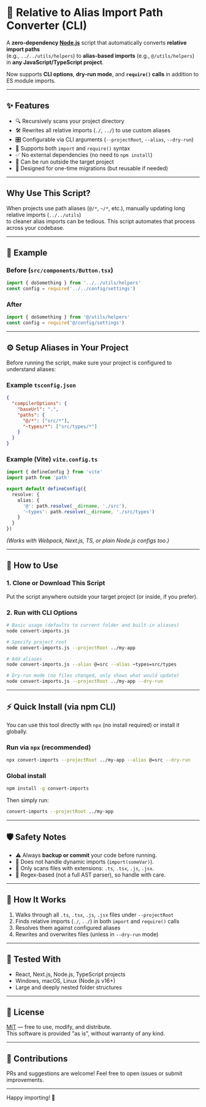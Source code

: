 # 🧩 Relative to Alias Import Path Converter (CLI)

A **zero-dependency [Node.js](https://nodejs.org/)** script that automatically converts **relative import paths**  
(e.g., `../../utils/helpers`) to **alias-based imports** (e.g., `@/utils/helpers`) in **any JavaScript/TypeScript project**.

Now supports **CLI options**, **dry-run mode**, and **`require()` calls** in addition to ES module imports.

---

## ✨ Features

- 🔍 Recursively scans your project directory
- 🛠 Rewrites all relative imports (`./`, `../`) to use custom aliases
- 🎛️ Configurable via CLI arguments (`--projectRoot`, `--alias`, `--dry-run`)
- 🧾 Supports both `import` and `require()` syntax
- ✅ No external dependencies (no need to `npm install`)
- 🧼 Can be run outside the target project
- 🐢 Designed for one-time migrations (but reusable if needed)

---

## Why Use This Script?

When projects use path aliases (`@/*`, `~/*`, etc.), manually updating long relative imports (`../../utils`)  
to cleaner alias imports can be tedious. This script automates that process across your codebase.

---

## 📁 Example

### Before (`src/components/Button.tsx`)

```ts
import { doSomething } from '../../utils/helpers'
const config = require('../../config/settings')
```

### After

```ts
import { doSomething } from '@/utils/helpers'
const config = require('@/config/settings')
```

---

## ⚙️ Setup Aliases in Your Project

Before running the script, make sure your project is configured to understand aliases:

### Example `tsconfig.json`

```json
{
  "compilerOptions": {
    "baseUrl": ".",
    "paths": {
      "@/*": ["src/*"],
      "~types/*": ["src/types/*"]
    }
  }
}
```

### Example (Vite) `vite.config.ts`

```ts
import { defineConfig } from 'vite'
import path from 'path'

export default defineConfig({
  resolve: {
    alias: {
      '@': path.resolve(__dirname, './src'),
      '~types': path.resolve(__dirname, './src/types')
    }
  }
})
```

_(Works with Webpack, Next.js, TS, or plain Node.js configs too.)_

---

## 🚀 How to Use

### 1. Clone or Download This Script

Put the script anywhere outside your target project (or inside, if you prefer).

### 2. Run with CLI Options

```bash
# Basic usage (defaults to current folder and built-in aliases)
node convert-imports.js

# Specify project root
node convert-imports.js --projectRoot ../my-app

# Add aliases
node convert-imports.js --alias @=src --alias ~types=src/types

# Dry-run mode (no files changed, only shows what would update)
node convert-imports.js --projectRoot ../my-app --dry-run
```

---

## ⚡ Quick Install (via npm CLI)

You can use this tool directly with `npx` (no install required) or install it globally.

### Run via `npx` (recommended)

```bash
npx convert-imports --projectRoot ../my-app --alias @=src --dry-run
```

### Global install

```bash
npm install -g convert-imports
```

Then simply run:

```bash
convert-imports --projectRoot ../my-app
```

---

## 🛡️ Safety Notes

- ⚠️ Always **backup or commit** your code before running.
- 🚫 Does not handle dynamic imports (`import(someVar)`).
- 🎯 Only scans files with extensions: `.ts`, `.tsx`, `.js`, `.jsx`.
- 🧠 Regex-based (not a full AST parser), so handle with care.

---

## 🧠 How It Works

1. Walks through all `.ts`, `.tsx`, `.js`, `.jsx` files under `--projectRoot`
2. Finds relative imports (`./`, `../`) in both `import` and `require()` calls
3. Resolves them against configured aliases
4. Rewrites and overwrites files (unless in `--dry-run` mode)

---

## 🧪 Tested With

- React, Next.js, Node.js, TypeScript projects
- Windows, macOS, Linux (Node.js v16+)
- Large and deeply nested folder structures

---

## 📄 License

[MIT](LICENSE) — free to use, modify, and distribute.  
This software is provided "as is", without warranty of any kind.

---

## 🤝 Contributions

PRs and suggestions are welcome! Feel free to open issues or submit improvements.

---

Happy importing! 🚀
